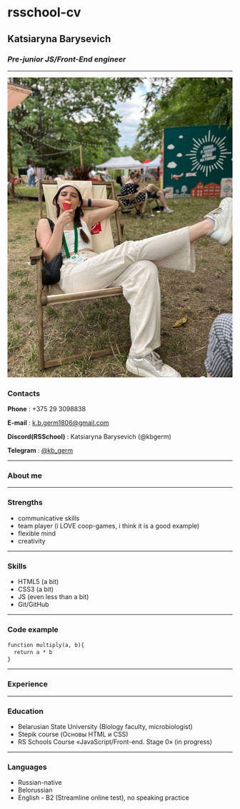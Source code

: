 # rsschool-cv
## Katsiaryna Barysevich
### _Pre-junior JS/Front-End engineer_
--------
![Photo of me eating an ice-cream](./IMG_4206.JPG)
### **Contacts**

**Phone** : +375 29 3098838

**E-mail** : k.b.germ1806@gmail.com 

**Discord(RSSchool)** : Katsiaryna Barysevich (@kbgerm) 

**Telegram** : [@kb_germ](https://t.me/kb_germ)

--------
### **About me** 
--------
### **Strengths**

* communicative skills
* team player (i LOVE coop-games, i think it is a good example)
* flexible mind
* creativity
--------
### **Skills**
* HTML5 (a bit)
* CSS3 (a bit)
* JS (even less than a bit)
* Git/GitHub
--------
### **Code example**
```
function multiply(a, b){
  return a * b
}
```
--------
### **Experience** 
--------
### **Education**
* Belarusian State University (Biology faculty, microbiologist)
* Stepik course (Основы HTML и CSS)
* RS Schools Course «JavaScript/Front-end. Stage 0» (in progress)
--------
### **Languages**
* Russian-native
* Belorussian
* English - B2 (Streamline online test), no speaking practice
